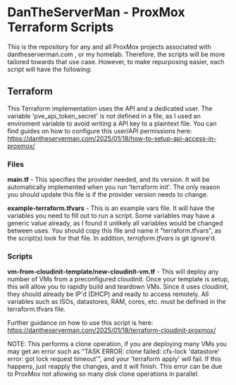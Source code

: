 # DanTheServerMan - ProxMox Terraform Scripts

This is the repository for any and all ProxMox projects associated with dantheserverman.com , or my homelab. Therefore, the scripts will be more tailored towards that use case. However, to make repurposing easier, each script will have the following:

## **Terraform**
This Terraform implementation uses the API and a dedicated user. The variable 'pve_api_token_secret' is not defined in a file, as I used an enviroment variable to avoid writing a API key to a plaintext file. You can find guides on how to configure this user/API permissions here: https://dantheserverman.com/2025/01/18/how-to-setup-api-access-in-proxmox/ 

### Files 
**main.tf** - This specifies the provider needed, and its version. It will be automatically implemented when you run 'terraform init'. The only reason you should update this file is if the provider version needs to change.

**example-terraform.tfvars** - This is an example vars file. It will have the variables you need to fill out to run a script. Some variables may have a generic value already, as I found it unlikely all variables would be changed between uses. You should copy this file and name it "terraform.tfvars", as the script(s) look for that file. In addition, *terraform.tfvars* is git ignore'd.

### Scripts
**vm-from-cloudinit-template/new-cloudinit-vm.tf** - This will deploy any number of VMs from a preconfigured cloudinit. Once your template is setup, this will allow you to rapidly build and teardown VMs. Since it uses cloudinit, they should already be IP'd (DHCP) and ready to access remotely. All variables such as ISOs, datastores, RAM, cores, etc. must be defined in the terraform.tfvars file.

Further guidance on how to use this script is here: https://dantheserverman.com/2025/01/18/terraform-cloudinit-proxmox/ 

NOTE: This performs a clone operation, if you are deploying many VMs you may get an error such as "TASK ERROR: clone failed: cfs-lock 'datastore' error: got lock request timeout'", and your 'terraform apply' will fail. If this happens, just reapply the changes, and it will finish. This error can be due to ProxMox not allowing so many disk clone operations in parallel.